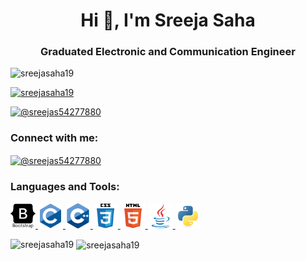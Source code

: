 <h1 align="center">Hi 👋, I'm Sreeja Saha</h1>
<h3 align="center">Graduated Electronic and Communication Engineer</h3>

<p align="left"> <img src="https://komarev.com/ghpvc/?username=sreejasaha19&label=Profile%20views&color=0e75b6&style=flat" alt="sreejasaha19" /> </p>

<p align="left"> <a href="https://github.com/ryo-ma/github-profile-trophy"><img src="https://github-profile-trophy.vercel.app/?username=sreejasaha19" alt="sreejasaha19" /></a> </p>

<p align="left"> <a href="https://twitter.com/@sreejas54277880" target="blank"><img src="https://img.shields.io/twitter/follow/@sreejas54277880?logo=twitter&style=for-the-badge" alt="@sreejas54277880" /></a> </p>

<h3 align="left">Connect with me:</h3>
<p align="left">
<a href="https://twitter.com/@sreejas54277880" target="blank"><img align="center" src="https://raw.githubusercontent.com/rahuldkjain/github-profile-readme-generator/master/src/images/icons/Social/twitter.svg" alt="@sreejas54277880" height="30" width="40" /></a>
</p>

<h3 align="left">Languages and Tools:</h3>
<p align="left"> <a href="https://getbootstrap.com" target="_blank" rel="noreferrer"> <img src="https://raw.githubusercontent.com/devicons/devicon/master/icons/bootstrap/bootstrap-plain-wordmark.svg" alt="bootstrap" width="40" height="40"/> </a> <a href="https://www.cprogramming.com/" target="_blank" rel="noreferrer"> <img src="https://raw.githubusercontent.com/devicons/devicon/master/icons/c/c-original.svg" alt="c" width="40" height="40"/> </a> <a href="https://www.w3schools.com/cpp/" target="_blank" rel="noreferrer"> <img src="https://raw.githubusercontent.com/devicons/devicon/master/icons/cplusplus/cplusplus-original.svg" alt="cplusplus" width="40" height="40"/> </a> <a href="https://www.w3schools.com/css/" target="_blank" rel="noreferrer"> <img src="https://raw.githubusercontent.com/devicons/devicon/master/icons/css3/css3-original-wordmark.svg" alt="css3" width="40" height="40"/> </a> <a href="https://www.w3.org/html/" target="_blank" rel="noreferrer"> <img src="https://raw.githubusercontent.com/devicons/devicon/master/icons/html5/html5-original-wordmark.svg" alt="html5" width="40" height="40"/> </a> <a href="https://www.java.com" target="_blank" rel="noreferrer"> <img src="https://raw.githubusercontent.com/devicons/devicon/master/icons/java/java-original.svg" alt="java" width="40" height="40"/> </a> <a href="https://www.python.org" target="_blank" rel="noreferrer"> <img src="https://raw.githubusercontent.com/devicons/devicon/master/icons/python/python-original.svg" alt="python" width="40" height="40"/> </a> </p>


<p><img align="left" src="https://github-readme-stats.vercel.app/api/top-langs?username=sreejasaha19&show_icons=true&locale=en&layout=compact" alt="sreejasaha19" /></p>

<p>&nbsp;<img align="center" src="https://github-readme-stats.vercel.app/api?username=sreejasaha19&show_icons=true&locale=en" alt="sreejasaha19" /></p>

